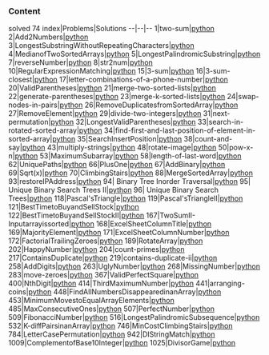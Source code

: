 ### Content 
solved 74
index|Problems|Solutions
--|--|--
1|two-sum|[python](1.two-sum.py)
2|Add2Numbers|[python](2.Add2Numbers.py)
3|LongestSubstringWithoutRepeatingCharacters|[python](3.LongestSubstringWithoutRepeatingCharacters.py)
4|MedianofTwoSortedArrays|[python](4.MedianofTwoSortedArrays.py)
5|LongestPalindromicSubstring|[python](5.LongestPalindromicSubstring.py)
7|reverseNumber|[python](7.reverseNumber.py)
8|str2num|[python](8.str2num.py)
10|RegularExpressionMatching|[python](10.RegularExpressionMatching.py)
15|3-sum|[python](15.3-sum.py)
16|3-sum-closest|[python](16.3-sum-closest.py)
17|letter-combinations-of-a-phone-number|[python](17.letter-combinations-of-a-phone-number.py)
20|ValidParentheses|[python](20.ValidParentheses.py)
21|merge-two-sorted-lists|[python](21.merge-two-sorted-lists.py)
22|generate-parentheses|[python](22.generate-parentheses.py)
23|merge-k-sorted-lists|[python](23.merge-k-sorted-lists.py)
24|swap-nodes-in-pairs|[python](24.swap-nodes-in-pairs.py)
26|RemoveDuplicatesfromSortedArray|[python](26.RemoveDuplicatesfromSortedArray.py)
27|RemoveElement|[python](27.RemoveElement.py)
29|divide-two-integers|[python](29.divide-two-integers.py)
31|next-permutation|[python](31.next-permutation.py)
32|LongestValidParentheses|[python](32.LongestValidParentheses.py)
33|search-in-rotated-sorted-array|[python](33.search-in-rotated-sorted-array.py)
34|find-first-and-last-position-of-element-in-sorted-array|[python](34.find-first-and-last-position-of-element-in-sorted-array.py)
35|SearchInsertPosition|[python](35.SearchInsertPosition.py)
38|count-and-say|[python](38.count-and-say.py)
43|multiply-strings|[python](43.multiply-strings.py)
48|rotate-image|[python](48.rotate-image.py)
50|pow-x-n|[python](50.pow-x-n.py)
53|MaximumSubarray|[python](53.MaximumSubarray.py)
58|length-of-last-word|[python](58.length-of-last-word.py)
62|UniquePaths|[python](62.UniquePaths.py)
66|PlusOne|[python](66.PlusOne.py)
67|AddBinary|[python](67.AddBinary.py)
69|Sqrt(x)|[python](69.Sqrt(x).py)
70|ClimbingStairs|[python](70.ClimbingStairs.py)
88|MergeSortedArray|[python](88.MergeSortedArray.py)
93|restoreIPAddress|[python](93.restoreIPAddress.py)
94| Binary Tree Inorder Traversal|[python](94.BinaryTreeInorderTraversal.py)
95| Unique Binary Search Trees II|[python](95.UniqueBinarySearchTreesII.py)
96| Unique Binary Search Trees|[python](96.UniqueBinarySearchTrees.py)
118|Pascal'sTriangle|[python](118.Pascal'sTriangle.py)
119|Pascal'sTriangleII|[python](119.Pascal'sTriangleII.py)
121|BestTimetoBuyandSellStock|[python](121.BestTimetoBuyandSellStock.py)
122|BestTimetoBuyandSellStockII|[python](122.BestTimetoBuyandSellStockII.py)
167|TwoSumII-Inputarrayissorted|[python](167.TwoSumII-Inputarrayissorted.py)
168|ExcelSheetColumnTitle|[python](168.ExcelSheetColumnTitle.py)
169|MajorityElement|[python](169.MajorityElement.py)
171|ExcelSheetColumnNumber|[python](171.ExcelSheetColumnNumber.py)
172|FactorialTrailingZeroes|[python](172.FactorialTrailingZeroes.py)
189|RotateArray|[python](189.RotateArray.py)
202|HappyNumber|[python](202.HappyNumber.py)
204|count-primes|[python](204.count-primes.py)
217|ContainsDuplicate|[python](217.ContainsDuplicate.py)
219|contains-duplicate-ii|[python](219.contains-duplicate-ii.py)
258|AddDigits|[python](258.AddDigits.py)
263|UglyNumber|[python](263.UglyNumber.py)
268|MissingNumber|[python](268.MissingNumber.py)
283|move-zeroes|[python](283.move-zeroes.py)
367|ValidPerfectSquare|[python](367.ValidPerfectSquare.py)
400|NthDigit|[python](400.NthDigit.py)
414|ThirdMaximumNumber|[python](414.ThirdMaximumNumber.py)
441|arranging-coins|[python](441.arranging-coins.py)
448|FindAllNumbersDisappearedinanArray|[python](448.FindAllNumbersDisappearedinanArray.py)
453|MinimumMovestoEqualArrayElements|[python](453.MinimumMovestoEqualArrayElements.py)
485|MaxConsecutiveOnes|[python](485.MaxConsecutiveOnes.py)
507|PerfectNumber|[python](507.PerfectNumber.py)
509|FibonacciNumber|[python](509.FibonacciNumber.py)
516|LongestPalindromicSubsequence|[python](516.LongestPalindromicSubsequence.py)
532|K-diffPairsinanArray|[python](532.K-diffPairsinanArray.py)
746|MinCostClimbingStairs|[python](746.MinCostClimbingStairs.py)
784|LetterCasePermutation|[python](784.LetterCasePermutation.py)
942|DIStringMatch|[python](942.DIStringMatch.py)
1009|ComplementofBase10Integer|[python](1009.ComplementofBase10Integer.py)
1025|DivisorGame|[python](1025.DivisorGame.py)
